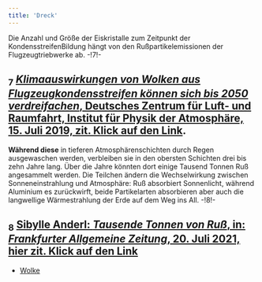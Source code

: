 ```yaml
---
title: 'Dreck'
---
```


Die Anzahl und Größe der Eiskristalle zum Zeitpunkt der KondensstreifenBildung hängt von den Rußpartikelemissionen der Flugzeugtriebwerke ab. -!7!-
## <sub class="subscript">**7**</sub> [_Klimaauswirkungen von Wolken aus Flugzeugkondensstreifen können sich bis 2050 verdreifachen_, Deutsches Zentrum für Luft- und Raumfahrt, Institut für Physik der Atmosphäre, 15. Juli 2019, zit. Klick auf den Link](https://www.dlr.de/content/de/artikel/news/2019/02/20190627_klimaauswirkung-von-wolken-aus-flugzeugkondensstreifen.html).
**Während diese** in tieferen Atmosphärenschichten durch Regen ausgewaschen werden, verbleiben sie in den obersten Schichten drei bis zehn Jahre lang. Über die Jahre könnten dort einige Tausend Tonnen Ruß angesammelt werden. Die Teilchen ändern die Wechselwirkung zwischen Sonneneinstrahlung und Atmosphäre: Ruß absorbiert Sonnenlicht, während Aluminium es zurückwirft, beide Partikelarten absorbieren aber auch die langwellige Wärmestrahlung der Erde auf dem Weg ins All. -!8!-
## <sub class="subscript">**8**</sub> [Sibylle Anderl: _Tausende Tonnen von Ruß_, in: _Frankfurter Allgemeine Zeitung_, 20. Juli 2021, hier zit. Klick auf den Link](https://zeitung.faz.net/faz/deutschland-und-die-welt/2021-07-20/tausende-tonnen-von-russ/638225.html)

* [Wolke](Clouds_de)
